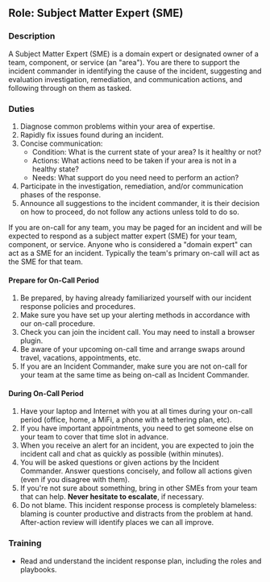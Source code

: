 ## Role: Subject Matter Expert (SME)

### Description

A Subject Matter Expert (SME) is a domain expert or designated owner of a team, component, or service (an "area").  You are there to support the incident commander in identifying the cause of the incident, suggesting and evaluation investigation, remediation, and communication actions, and following through on them as tasked.

### Duties

1. Diagnose common problems within your area of expertise.
1. Rapidly fix issues found during an incident.
1. Concise communication:
    * Condition: What is the current state of your area? Is it healthy or not?
    * Actions: What actions need to be taken if your area is not in a healthy state?
    * Needs: What support do you need need to perform an action?
1. Participate in the investigation, remediation, and/or communication phases of the response.
1. Announce all suggestions to the incident commander, it is their decision on how to proceed, do not follow any actions unless told to do so.

If you are on-call for any team, you may be paged for an incident and will be expected to respond as a subject matter expert (SME) for your team, component, or service.  Anyone who is considered a "domain expert" can act as a SME for an incident. Typically the team's primary on-call will act as the SME for that team.

#### Prepare for On-Call Period

1. Be prepared, by having already familiarized yourself with our incident response policies and procedures.
1. Make sure you have set up your alerting methods in accordance with our on-call procedure.
1. Check you can join the incident call. You may need to install a browser plugin.
1. Be aware of your upcoming on-call time and arrange swaps around travel, vacations, appointments, etc.
1. If you are an Incident Commander, make sure you are not on-call for your team at the same time as being on-call as Incident Commander.

#### During On-Call Period

1. Have your laptop and Internet with you at all times during your on-call period (office, home, a MiFi, a phone with a tethering plan, etc).
1. If you have important appointments, you need to get someone else on your team to cover that time slot in advance.
1. When you receive an alert for an incident, you are expected to join the incident call and chat as quickly as possible (within minutes).
1. You will be asked questions or given actions by the Incident Commander. Answer questions concisely, and follow all actions given (even if you disagree with them).
1. If you're not sure about something, bring in other SMEs from your team that can help.  **Never hesitate to escalate**, if necessary.
1. Do not blame.  This incident response process is completely blameless: blaming is counter productive and distracts from the problem at hand.  After-action review will identify places we can all improve.

### Training

* Read and understand the incident response plan, including the roles and playbooks.
